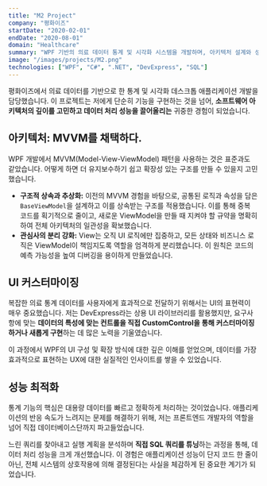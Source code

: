 ```yaml
---
title: "M2 Project"
company: "평화이즈"
startDate: "2020-02-01"
endDate: "2020-08-01"
domain: "Healthcare"
summary: "WPF 기반의 의료 데이터 통계 및 시각화 시스템을 개발하며, 아키텍처 설계와 성능 최적화 역량을 길렀습니다."
image: "/images/projects/M2.png"
technologies: ["WPF", "C#", ".NET", "DevExpress", "SQL"]
---
```


평화이즈에서 의료 데이터를 기반으로 한 통계 및 시각화 데스크톱 애플리케이션 개발을 담당했습니다. 이 프로젝트는 저에게 단순히 기능을 구현하는 것을 넘어, **소프트웨어 아키텍처의 깊이를 고민하고 데이터 처리 성능을 끌어올리는** 귀중한 경험이 되었습니다.

## 아키텍처: MVVM를 채택하다.

WPF 개발에서 MVVM(Model-View-ViewModel) 패턴을 사용하는 것은 표준과도 같았습니다. 어떻게 하면 더 유지보수하기 쉽고 확장성 있는 구조를 만들 수 있을지 고민했습니다.

- **구조적 상속과 추상화:** 이전의 MVVM 경험을 바탕으로, 공통된 로직과 속성을 담은 `BaseViewModel`을 설계하고 이를 상속받는 구조를 적용했습니다. 이를 통해 중복 코드를 획기적으로 줄이고, 새로운 ViewModel을 만들 때 지켜야 할 규약을 명확히 하여 전체 아키텍처의 일관성을 확보했습니다.
- **관심사의 분리 강화:** View는 오직 UI 로직에만 집중하고, 모든 상태와 비즈니스 로직은 ViewModel이 책임지도록 역할을 엄격하게 분리했습니다. 이 원칙은 코드의 예측 가능성을 높여 디버깅을 용이하게 만들었습니다.

## UI 커스터마이징

복잡한 의료 통계 데이터를 사용자에게 효과적으로 전달하기 위해서는 UI의 표현력이 매우 중요했습니다. 저는 DevExpress라는 상용 UI 라이브러리를 활용했지만, 요구사항에 맞는 **데이터의 특성에 맞는 컨트롤을 직접 CustomControl을 통해 커스터마이징하거나 새롭게 구현**하는 데 많은 노력을 기울였습니다.

이 과정에서 WPF의 UI 구성 및 확장 방식에 대한 깊은 이해를 얻었으며, 데이터를 가장 효과적으로 표현하는 UX에 대한 실질적인 인사이트를 쌓을 수 있었습니다.

## 성능 최적화

통계 기능의 핵심은 대용량 데이터를 빠르고 정확하게 처리하는 것이었습니다. 애플리케이션의 반응 속도가 느려지는 문제를 해결하기 위해, 저는 프론트엔드 개발자의 역할을 넘어 직접 데이터베이스단까지 파고들었습니다.

느린 쿼리를 찾아내고 실행 계획을 분석하며 **직접 SQL 쿼리를 튜닝**하는 과정을 통해, 데이터 처리 성능을 크게 개선했습니다. 이 경험은 애플리케이션 성능이 단지 코드 한 줄이 아닌, 전체 시스템의 상호작용에 의해 결정된다는 사실을 체감하게 된 중요한 계기가 되었습니다.
